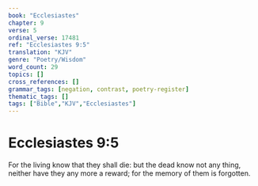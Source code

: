```yaml
---
book: "Ecclesiastes"
chapter: 9
verse: 5
ordinal_verse: 17481
ref: "Ecclesiastes 9:5"
translation: "KJV"
genre: "Poetry/Wisdom"
word_count: 29
topics: []
cross_references: []
grammar_tags: [negation, contrast, poetry-register]
thematic_tags: []
tags: ["Bible","KJV","Ecclesiastes"]
---
```


# Ecclesiastes 9:5

For the living know that they shall die: but the dead know not any thing, neither have they any more a reward; for the memory of them is forgotten.
